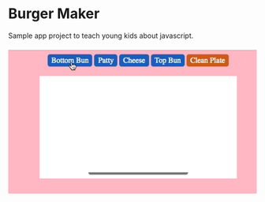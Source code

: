 # Burger Maker

Sample app project to teach young kids about javascript.

![alt text](burger-maker.gif)